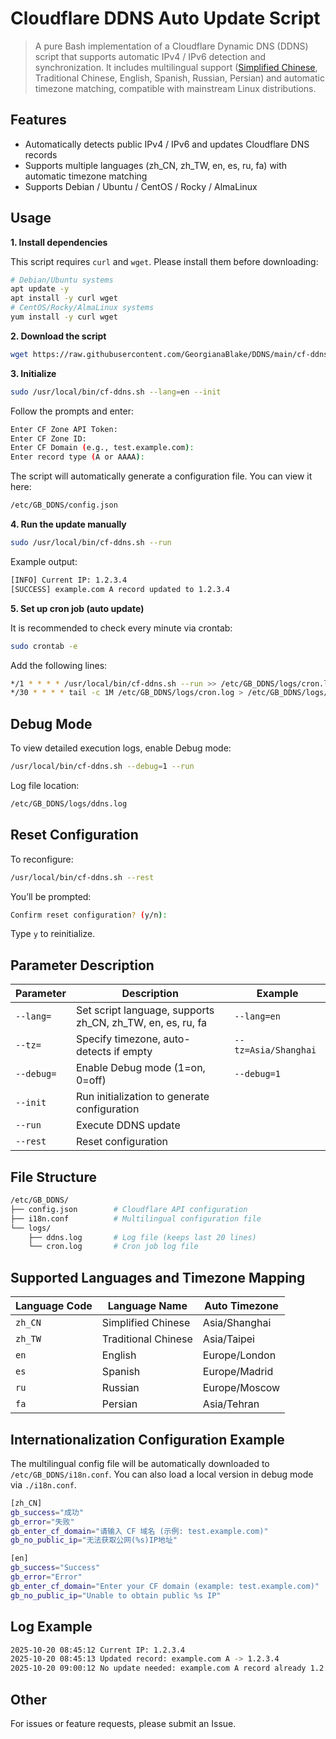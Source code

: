# Cloudflare DDNS Auto Update Script

> A pure Bash implementation of a Cloudflare Dynamic DNS (DDNS) script that supports automatic IPv4 / IPv6 detection and synchronization. It includes multilingual support ([Simplified Chinese](https://github.com/GeorgianaBlake/DDNS/blob/main/README.zh_CN.md), Traditional Chinese, English, Spanish, Russian, Persian) and automatic timezone matching, compatible with mainstream Linux distributions.

## Features

+ Automatically detects public IPv4 / IPv6 and updates Cloudflare DNS records
+ Supports multiple languages (zh_CN, zh_TW, en, es, ru, fa) with automatic timezone matching
+ Supports Debian / Ubuntu / CentOS / Rocky / AlmaLinux

## Usage

**1. Install dependencies**

This script requires `curl` and `wget`. Please install them before downloading:

```bash
# Debian/Ubuntu systems
apt update -y
apt install -y curl wget
# CentOS/Rocky/AlmaLinux systems
yum install -y curl wget
```

**2. Download the script**

```bash
wget https://raw.githubusercontent.com/GeorgianaBlake/DDNS/main/cf-ddns.sh -O /usr/local/bin/cf-ddns.sh && chmod +x /usr/local/bin/cf-ddns.sh
```

**3. Initialize**

```bash
sudo /usr/local/bin/cf-ddns.sh --lang=en --init
```

Follow the prompts and enter:

```bash
Enter CF Zone API Token:
Enter CF Zone ID:
Enter CF Domain (e.g., test.example.com):
Enter record type (A or AAAA):
```

The script will automatically generate a configuration file. You can view it here:

```bash
/etc/GB_DDNS/config.json
```

**4. Run the update manually**

```bash
sudo /usr/local/bin/cf-ddns.sh --run
```

Example output:

```bash
[INFO] Current IP: 1.2.3.4
[SUCCESS] example.com A record updated to 1.2.3.4
```

**5. Set up cron job (auto update)**

It is recommended to check every minute via crontab:

```bash
sudo crontab -e
```

Add the following lines:

```bash
*/1 * * * * /usr/local/bin/cf-ddns.sh --run >> /etc/GB_DDNS/logs/cron.log 2>&1
*/30 * * * * tail -c 1M /etc/GB_DDNS/logs/cron.log > /etc/GB_DDNS/logs/cron.tmp && mv /etc/GB_DDNS/logs/cron.tmp /etc/GB_DDNS/logs/cron.log
```

## Debug Mode

To view detailed execution logs, enable Debug mode:

```bash
/usr/local/bin/cf-ddns.sh --debug=1 --run
```

Log file location:

```bash
/etc/GB_DDNS/logs/ddns.log
```

## Reset Configuration

To reconfigure:

```bash
/usr/local/bin/cf-ddns.sh --rest
```

You’ll be prompted:

```bash
Confirm reset configuration? (y/n):
```

Type `y` to reinitialize.

## Parameter Description

| Parameter  | Description                                                | Example              |
| ---------- | ---------------------------------------------------------- | -------------------- |
| `--lang=`  | Set script language, supports zh_CN, zh_TW, en, es, ru, fa | `--lang=en`          |
| `--tz=`    | Specify timezone, auto-detects if empty                    | `--tz=Asia/Shanghai` |
| `--debug=` | Enable Debug mode (1=on, 0=off)                            | `--debug=1`          |
| `--init`   | Run initialization to generate configuration               |                      |
| `--run`    | Execute DDNS update                                        |                      |
| `--rest`   | Reset configuration                                        |                      |

## File Structure

```bash
/etc/GB_DDNS/
├── config.json        # Cloudflare API configuration
├── i18n.conf          # Multilingual configuration file
└── logs/
    ├── ddns.log       # Log file (keeps last 20 lines)
    └── cron.log       # Cron job log file
```

## Supported Languages and Timezone Mapping

| Language Code | Language Name       | Auto Timezone |
| ------------- | ------------------- | ------------- |
| `zh_CN`       | Simplified Chinese  | Asia/Shanghai |
| `zh_TW`       | Traditional Chinese | Asia/Taipei   |
| `en`          | English             | Europe/London |
| `es`          | Spanish             | Europe/Madrid |
| `ru`          | Russian             | Europe/Moscow |
| `fa`          | Persian             | Asia/Tehran   |

## Internationalization Configuration Example

The multilingual config file will be automatically downloaded to `/etc/GB_DDNS/i18n.conf`.
You can also load a local version in debug mode via `./i18n.conf`.

```bash
[zh_CN]
gb_success="成功"
gb_error="失败"
gb_enter_cf_domain="请输入 CF 域名 (示例: test.example.com)"
gb_no_public_ip="无法获取公网(%s)IP地址"

[en]
gb_success="Success"
gb_error="Error"
gb_enter_cf_domain="Enter your CF domain (example: test.example.com)"
gb_no_public_ip="Unable to obtain public %s IP"
```

## Log Example

```bash
2025-10-20 08:45:12 Current IP: 1.2.3.4
2025-10-20 08:45:13 Updated record: example.com A -> 1.2.3.4
2025-10-20 09:00:12 No update needed: example.com A record already 1.2.3.4
```

## Other

For issues or feature requests, please submit an Issue.
